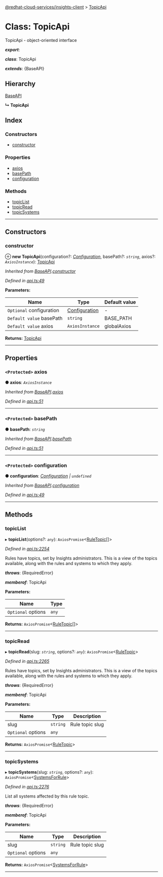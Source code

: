 [@redhat-cloud-services/insights-client](../README.md) > [TopicApi](../classes/topicapi.md)

# Class: TopicApi

TopicApi - object-oriented interface

*__export__*: 

*__class__*: TopicApi

*__extends__*: {BaseAPI}

## Hierarchy

 [BaseAPI](baseapi.md)

**↳ TopicApi**

## Index

### Constructors

* [constructor](topicapi.md#constructor)

### Properties

* [axios](topicapi.md#axios)
* [basePath](topicapi.md#basepath)
* [configuration](topicapi.md#configuration)

### Methods

* [topicList](topicapi.md#topiclist)
* [topicRead](topicapi.md#topicread)
* [topicSystems](topicapi.md#topicsystems)

---

## Constructors

<a id="constructor"></a>

###  constructor

⊕ **new TopicApi**(configuration?: *[Configuration](configuration.md)*, basePath?: *`string`*, axios?: *`AxiosInstance`*): [TopicApi](topicapi.md)

*Inherited from [BaseAPI](baseapi.md).[constructor](baseapi.md#constructor)*

*Defined in [api.ts:49](https://github.com/RedHatInsights/javascript-clients/blob/master/packages/insights/api.ts#L49)*

**Parameters:**

| Name | Type | Default value |
| ------ | ------ | ------ |
| `Optional` configuration | [Configuration](configuration.md) | - |
| `Default value` basePath | `string` |  BASE_PATH |
| `Default value` axios | `AxiosInstance` |  globalAxios |

**Returns:** [TopicApi](topicapi.md)

___

## Properties

<a id="axios"></a>

### `<Protected>` axios

**● axios**: *`AxiosInstance`*

*Inherited from [BaseAPI](baseapi.md).[axios](baseapi.md#axios)*

*Defined in [api.ts:51](https://github.com/RedHatInsights/javascript-clients/blob/master/packages/insights/api.ts#L51)*

___
<a id="basepath"></a>

### `<Protected>` basePath

**● basePath**: *`string`*

*Inherited from [BaseAPI](baseapi.md).[basePath](baseapi.md#basepath)*

*Defined in [api.ts:51](https://github.com/RedHatInsights/javascript-clients/blob/master/packages/insights/api.ts#L51)*

___
<a id="configuration"></a>

### `<Protected>` configuration

**● configuration**: *[Configuration](configuration.md) \| `undefined`*

*Inherited from [BaseAPI](baseapi.md).[configuration](baseapi.md#configuration)*

*Defined in [api.ts:49](https://github.com/RedHatInsights/javascript-clients/blob/master/packages/insights/api.ts#L49)*

___

## Methods

<a id="topiclist"></a>

###  topicList

▸ **topicList**(options?: *`any`*): `AxiosPromise`<[RuleTopic](../interfaces/ruletopic.md)[]>

*Defined in [api.ts:2254](https://github.com/RedHatInsights/javascript-clients/blob/master/packages/insights/api.ts#L2254)*

Rules have topics, set by Insights administrators. This is a view of the topics available, along with the rules and systems to which they apply.

*__throws__*: {RequiredError}

*__memberof__*: TopicApi

**Parameters:**

| Name | Type |
| ------ | ------ |
| `Optional` options | `any` |

**Returns:** `AxiosPromise`<[RuleTopic](../interfaces/ruletopic.md)[]>

___
<a id="topicread"></a>

###  topicRead

▸ **topicRead**(slug: *`string`*, options?: *`any`*): `AxiosPromise`<[RuleTopic](../interfaces/ruletopic.md)>

*Defined in [api.ts:2265](https://github.com/RedHatInsights/javascript-clients/blob/master/packages/insights/api.ts#L2265)*

Rules have topics, set by Insights administrators. This is a view of the topics available, along with the rules and systems to which they apply.

*__throws__*: {RequiredError}

*__memberof__*: TopicApi

**Parameters:**

| Name | Type | Description |
| ------ | ------ | ------ |
| slug | `string` |  Rule topic slug |
| `Optional` options | `any` |

**Returns:** `AxiosPromise`<[RuleTopic](../interfaces/ruletopic.md)>

___
<a id="topicsystems"></a>

###  topicSystems

▸ **topicSystems**(slug: *`string`*, options?: *`any`*): `AxiosPromise`<[SystemsForRule](../interfaces/systemsforrule.md)>

*Defined in [api.ts:2276](https://github.com/RedHatInsights/javascript-clients/blob/master/packages/insights/api.ts#L2276)*

List all systems affected by this rule topic.

*__throws__*: {RequiredError}

*__memberof__*: TopicApi

**Parameters:**

| Name | Type | Description |
| ------ | ------ | ------ |
| slug | `string` |  Rule topic slug |
| `Optional` options | `any` |

**Returns:** `AxiosPromise`<[SystemsForRule](../interfaces/systemsforrule.md)>

___

